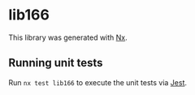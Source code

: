 # lib166

This library was generated with [Nx](https://nx.dev).

## Running unit tests

Run `nx test lib166` to execute the unit tests via [Jest](https://jestjs.io).
